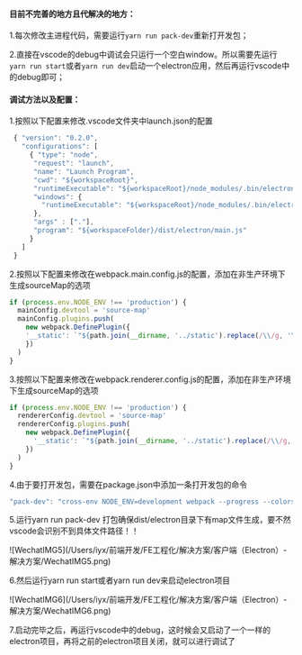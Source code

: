 #### 目前不完善的地方且代解决的地方：  

1.每次修改主进程代码，需要运行```yarn run pack-dev```重新打开发包；

 2.直接在vscode的debug中调试会只运行一个空白window。所以需要先运行```yarn run start```或者```yarn run dev```启动一个electron应用，然后再运行vscode中的debug即可；

####  调试方法以及配置：  

1.按照以下配置来修改.vscode文件夹中launch.json的配置

```js
 { "version": "0.2.0", 
   "configurations": [ 
     { "type": "node", 
      "request": "launch", 
      "name": "Launch Program", 
      "cwd": "${workspaceRoot}", 
      "runtimeExecutable": "${workspaceRoot}/node_modules/.bin/electron", 
      "windows": { 
        "runtimeExecutable": "${workspaceRoot}/node_modules/.bin/electron.cmd" 
      }, 
      "args" : ["."], 
      "program": "${workspaceFolder}/dist/electron/main.js" 
     } 
   ] 
 }
```



 2.按照以下配置来修改在webpack.main.config.js的配置，添加在非生产环境下生成sourceMap的选项 

```js
if (process.env.NODE_ENV !== 'production') { 
  mainConfig.devtool = 'source-map' 
  mainConfig.plugins.push( 
    new webpack.DefinePlugin({ 
    '__static': `"${path.join(__dirname, '../static').replace(/\\/g, '\\\\')}"` 
    }) 
  ) 
} 
```

3.按照以下配置来修改在webpack.renderer.config.js的配置，添加在非生产环境下生成sourceMap的选项

```js
if (process.env.NODE_ENV !== 'production') { 
  rendererConfig.devtool = 'source-map' 
  rendererConfig.plugins.push( 
    new webpack.DefinePlugin({ 
      '__static': `"${path.join(__dirname, '../static').replace(/\\/g, '\\\\')}"` 
    }) 
  ) 
} 
```

 4.由于要打开发包，需要在package.json中添加一条打开发包的命令 

```js
"pack-dev": "cross-env NODE_ENV=development webpack --progress --colors --config.electron-vue/webpack.main.config.js && cross-env NODE_ENV=development webpack --progress --colors --config .electron-vue/webpack.renderer.config.js",
```

5.运行yarn run pack-dev 打包确保dist/electron目录下有map文件生成，要不然vscode会识别不到具体文件路径！！

![WechatIMG5](/Users/iyx/前端开发/FE工程化/解决方案/客户端（Electron）- 解决方案/WechatIMG5.png)

6.然后运行yarn run start或者yarn run dev来启动electron项目

![WechatIMG6](/Users/iyx/前端开发/FE工程化/解决方案/客户端（Electron）- 解决方案/WechatIMG6.png)

7.启动完毕之后，再运行vscode中的debug，这时候会又启动了一个一样的electron项目，再将之前的electron项目关闭，就可以进行调试了